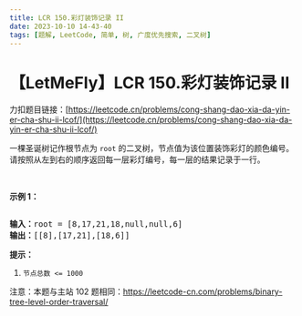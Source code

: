 ```yaml
---
title: LCR 150.彩灯装饰记录 II
date: 2023-10-10 14-43-40
tags: [题解, LeetCode, 简单, 树, 广度优先搜索, 二叉树]
---
```


# 【LetMeFly】LCR 150.彩灯装饰记录 II

力扣题目链接：[https://leetcode.cn/problems/cong-shang-dao-xia-da-yin-er-cha-shu-ii-lcof/](https://leetcode.cn/problems/cong-shang-dao-xia-da-yin-er-cha-shu-ii-lcof/)

<p>一棵圣诞树记作根节点为 <code>root</code> 的二叉树，节点值为该位置装饰彩灯的颜色编号。请按照从左到右的顺序返回每一层彩灯编号，每一层的结果记录于一行。</p>

<p>&nbsp;</p>

<p><strong>示例 1：</strong></p>

<p><img alt="" src="https://pic.leetcode.cn/1694758674-XYrUiV-%E5%89%91%E6%8C%87%20Offer%2032%20-%20I_%E7%A4%BA%E4%BE%8B1.png" /></p>

<pre>
<strong>输入：</strong>root = [8,17,21,18,null,null,6]
<strong>输出：</strong>[[8],[17,21],[18,6]]
</pre>

<p><strong>提示：</strong></p>

<ol>
	<li><code>节点总数 &lt;= 1000</code></li>
</ol>

<p>注意：本题与主站 102 题相同：<a href="https://leetcode-cn.com/problems/binary-tree-level-order-traversal/">https://leetcode-cn.com/problems/binary-tree-level-order-traversal/</a></p>

<p>&nbsp;</p>


    